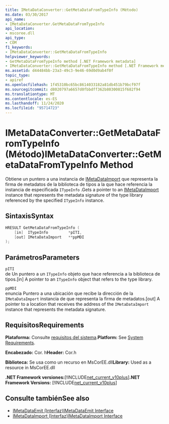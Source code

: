 ```yaml
---
title: IMetaDataConverter::GetMetaDataFromTypeInfo (Método)
ms.date: 03/30/2017
api_name:
- IMetaDataConverter.GetMetaDataFromTypeInfo
api_location:
- mscoree.dll
api_type:
- COM
f1_keywords:
- IMetaDataConverter::GetMetaDataFromTypeInfo
helpviewer_keywords:
- GetMetaDataFromTypeInfo method [.NET Framework metadata]
- IMetaDataConverter::GetMetaDataFromTypeInfo method [.NET Framework metadata]
ms.assetid: d44484bb-23a3-49c3-9e46-69d0d9ab4f0f
topic_type:
- apiref
ms.openlocfilehash: 1f45310bc65bc8614033182a81db451b79bcf97f
ms.sourcegitcommit: d8020797a6657d0fbbdff362b80300815f682f94
ms.translationtype: MT
ms.contentlocale: es-ES
ms.lasthandoff: 11/24/2020
ms.locfileid: "95714723"
---
```

# <a name="imetadataconvertergetmetadatafromtypeinfo-method"></a><span data-ttu-id="fc083-102">IMetaDataConverter::GetMetaDataFromTypeInfo (Método)</span><span class="sxs-lookup"><span data-stu-id="fc083-102">IMetaDataConverter::GetMetaDataFromTypeInfo Method</span></span>

<span data-ttu-id="fc083-103">Obtiene un puntero a una instancia de [IMetaDataImport](imetadataimport-interface.md) que representa la firma de metadatos de la biblioteca de tipos a la que hace referencia la instancia de especificada `ITypeInfo` .</span><span class="sxs-lookup"><span data-stu-id="fc083-103">Gets a pointer to an [IMetaDataImport](imetadataimport-interface.md) instance that represents the metadata signature of the type library referenced by the specified `ITypeInfo` instance.</span></span>  
  
## <a name="syntax"></a><span data-ttu-id="fc083-104">Sintaxis</span><span class="sxs-lookup"><span data-stu-id="fc083-104">Syntax</span></span>  
  
```cpp  
HRESULT GetMetaDataFromTypeInfo (  
    [in]  ITypeInfo         *pITI,  
    [out] IMetaDataImport   **ppMDI  
);  
```  
  
## <a name="parameters"></a><span data-ttu-id="fc083-105">Parámetros</span><span class="sxs-lookup"><span data-stu-id="fc083-105">Parameters</span></span>  

 `pITI`  
 <span data-ttu-id="fc083-106">de Un puntero a un `ITypeInfo` objeto que hace referencia a la biblioteca de tipos.</span><span class="sxs-lookup"><span data-stu-id="fc083-106">[in] A pointer to an `ITypeInfo` object that refers to the type library.</span></span>  
  
 `ppMDI`  
 <span data-ttu-id="fc083-107">enuncia Puntero a una ubicación que recibe la dirección de la `IMetaDataImport` instancia de que representa la firma de metadatos.</span><span class="sxs-lookup"><span data-stu-id="fc083-107">[out] A pointer to a location that receives the address of the `IMetaDataImport` instance that represents the metadata signature.</span></span>  
  
## <a name="requirements"></a><span data-ttu-id="fc083-108">Requisitos</span><span class="sxs-lookup"><span data-stu-id="fc083-108">Requirements</span></span>  

 <span data-ttu-id="fc083-109">**Plataforma:** Consulte [requisitos del sistema](../../get-started/system-requirements.md).</span><span class="sxs-lookup"><span data-stu-id="fc083-109">**Platform:** See [System Requirements](../../get-started/system-requirements.md).</span></span>  
  
 <span data-ttu-id="fc083-110">**Encabezado:** Cor. h</span><span class="sxs-lookup"><span data-stu-id="fc083-110">**Header:** Cor.h</span></span>  
  
 <span data-ttu-id="fc083-111">**Biblioteca:** Se usa como un recurso en MsCorEE.dll</span><span class="sxs-lookup"><span data-stu-id="fc083-111">**Library:** Used as a resource in MsCorEE.dll</span></span>  
  
 <span data-ttu-id="fc083-112">**.NET Framework versiones:**[!INCLUDE[net_current_v10plus](../../../../includes/net-current-v10plus-md.md)]</span><span class="sxs-lookup"><span data-stu-id="fc083-112">**.NET Framework Versions:** [!INCLUDE[net_current_v10plus](../../../../includes/net-current-v10plus-md.md)]</span></span>  
  
## <a name="see-also"></a><span data-ttu-id="fc083-113">Consulte también</span><span class="sxs-lookup"><span data-stu-id="fc083-113">See also</span></span>

- [<span data-ttu-id="fc083-114">IMetaDataEmit (Interfaz)</span><span class="sxs-lookup"><span data-stu-id="fc083-114">IMetaDataEmit Interface</span></span>](imetadataemit-interface.md)
- [<span data-ttu-id="fc083-115">IMetaDataImport (Interfaz)</span><span class="sxs-lookup"><span data-stu-id="fc083-115">IMetaDataImport Interface</span></span>](imetadataimport-interface.md)
